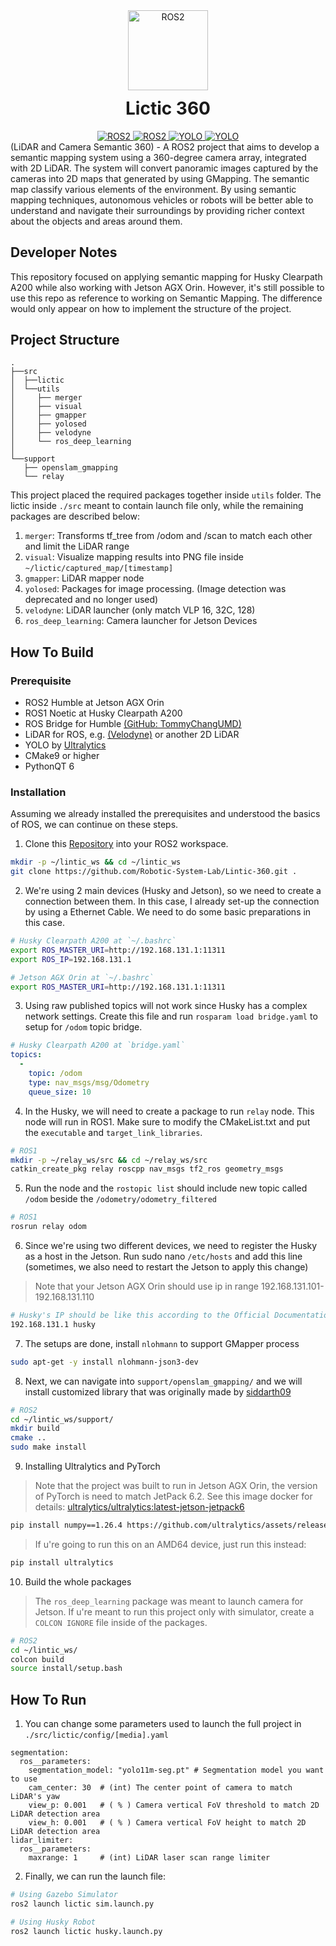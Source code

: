 <div align="center">
  <a href="https://docs.ros.org/en/humble/index.html">
    <picture>
      <img alt="ROS2" src="https://github.com/Robotic-System-Lab/Lintic-360/blob/main/assets/ROS-2_logo.png" height="128">
    </picture>
  </a>
  <h1 style="margin-top:12px;">Lictic 360</h1>

<a href="https://wiki.ros.org/noetic">
	<img alt="ROS2" src="https://img.shields.io/badge/ROS1-Noetic-88b55a?style=for-the-badge&logo=ros&logoColor=ffffff">
</a>
<a href="https://docs.ros.org/en/humble/index.html">
	<img alt="ROS2" src="https://img.shields.io/badge/ROS2-Humble-336c9a?style=for-the-badge&logo=ros&logoColor=ffffff">
</a>
<a href="https://github.com/dusty-nv/jetson-inference">
	<img alt="YOLO" src="https://img.shields.io/badge/ResNet-18-50b730?style=for-the-badge&logo=nvidia&logoColor=50b730">
</a>
<a href="https://github.com/ultralytics/ultralytics">
	<img alt="YOLO" src="https://img.shields.io/badge/YOLO-V11-0f81c2?style=for-the-badge&logo=yolo&logoColor=8cebf7">
</a>
</div>
(LiDAR and Camera Semantic 360) - A ROS2 project that aims to develop a semantic mapping system using a 360-degree camera array, integrated with 2D LiDAR. The system will convert panoramic images captured by the cameras into 2D maps that generated by using GMapping. The semantic map classify various elements of the environment. By using semantic mapping techniques, autonomous vehicles or robots will be better able to understand and navigate their surroundings by providing richer context about the objects and areas around them.

## Developer Notes
This repository focused on applying semantic mapping for Husky Clearpath A200 while also working with Jetson AGX Orin. However, it's still possible to use this repo as reference to working on Semantic Mapping. The difference would only appear on how to implement the structure of the project.

## Project Structure
```
.
├──src
│  ├──lictic
│  └──utils
│     ├── merger
│     ├── visual
│     ├── gmapper
│     ├── yolosed
│     ├── velodyne
│     └── ros_deep_learning
│
└──support
   ├── openslam_gmapping
   └── relay
```

This project placed the required packages together inside `utils` folder. The lictic inside `./src` meant to contain launch file only, while the remaining packages are described below:
1. `merger`: Transforms tf_tree from /odom and /scan to match each other and limit the LiDAR range
2. `visual`: Visualize mapping results into PNG file inside `~/lictic/captured_map/[timestamp]`
3. `gmapper`: LiDAR mapper node
4. `yolosed`: Packages for image processing. (Image detection was deprecated and no longer used)
5. `velodyne`: LiDAR launcher (only match VLP 16, 32C, 128)
6. `ros_deep_learning`: Camera launcher for Jetson Devices

## How To Build
### Prerequisite
- ROS2 Humble at Jetson AGX Orin
- ROS1 Noetic at Husky Clearpath A200
- ROS Bridge for Humble [(GitHub: TommyChangUMD)](https://github.com/TommyChangUMD/ros-humble-ros1-bridge-builder)
- LiDAR for ROS, e.g. [(Velodyne)](https://github.com/ros-drivers/velodyne.git) or another 2D LiDAR
- YOLO by [Ultralytics](https://github.com/ultralytics/ultralytics.git)
- CMake9 or higher
- PythonQT 6

### Installation
Assuming we already installed the prerequisites and understood the basics of ROS, we can continue on these steps. 
1. Clone this [Repository](https://github.com/Robotic-System-Lab/Lintic-360.git) into your ROS2 workspace.
```bash
mkdir -p ~/lintic_ws && cd ~/lintic_ws
git clone https://github.com/Robotic-System-Lab/Lintic-360.git .
```
2. We're using 2 main devices (Husky and Jetson), so we need to create a connection between them. In this case, I already set-up the connection by using a Ethernet Cable. We need to do some basic preparations in this case.
```bash
# Husky Clearpath A200 at `~/.bashrc`
export ROS_MASTER_URI=http://192.168.131.1:11311
export ROS_IP=192.168.131.1

# Jetson AGX Orin at `~/.bashrc`
export ROS_MASTER_URI=http://192.168.131.1:11311
```
3. Using raw published topics will not work since Husky has a complex network settings. Create this file and run `rosparam load bridge.yaml` to setup for `/odom` topic bridge.
```yaml
# Husky Clearpath A200 at `bridge.yaml`
topics:
  -
    topic: /odom
    type: nav_msgs/msg/Odometry
    queue_size: 10
```
4. In the Husky, we will need to create a package to run `relay` node. This node will run in ROS1. Make sure to modify the CMakeList.txt and put the `executable` and `target_link_libraries`.
```bash
# ROS1
mkdir -p ~/relay_ws/src && cd ~/relay_ws/src
catkin_create_pkg relay roscpp nav_msgs tf2_ros geometry_msgs
```
5. Run the node and the `rostopic list` should include new topic called `/odom` beside the `/odometry/odometry_filtered`
```bash
# ROS1
rosrun relay odom
```
6. Since we're using two different devices, we need to register the Husky as a host in the Jetson. Run sudo nano `/etc/hosts` and add this line (sometimes, we also need to restart the Jetson to apply this change)
> Note that your Jetson AGX Orin should use ip in range 192.168.131.101-192.168.131.110
```bash
# Husky's IP should be like this according to the Official Documentation 
192.168.131.1 husky
```
7. The setups are done, install `nlohmann` to support GMapper process
```bash
sudo apt-get -y install nlohmann-json3-dev
```
8. Next, we can navigate into `support/openslam_gmapping/` and we will install customized library that was originally made by [siddarth09](https://github.com/siddarth09/ros2_gmapping)
```bash
# ROS2
cd ~/lintic_ws/support/
mkdir build
cmake ..
sudo make install
```
9. Installing Ultralytics and PyTorch
> Note that the project was built to run in Jetson AGX Orin, the version of PyTorch is need to match JetPack 6.2. See this image docker for details: [ultralytics/ultralytics:latest-jetson-jetpack6](https://hub.docker.com/r/ultralytics/ultralytics/tags?name=jetpack6)
```bash
pip install numpy==1.26.4 https://github.com/ultralytics/assets/releases/download/v0.0.0/onnxruntime_gpu-1.20.0-cp310-cp310-linux_aarch64.whl https://github.com/ultralytics/assets/releases/download/v0.0.0/torch-2.5.0a0+872d972e41.nv24.08-cp310-cp310-linux_aarch64.whl https://github.com/ultralytics/assets/releases/download/v0.0.0/torchvision-0.20.0a0+afc54f7-cp310-cp310-linux_aarch64.whl ultralytics
```
> If u're going to run this on an AMD64 device, just run this instead:
```bash
pip install ultralytics
```
10. Build the whole packages
> The `ros_deep_learning` package was meant to launch camera for Jetson. If u're meant to run this project only with simulator, create a `COLCON IGNORE` file inside of the packages.
```bash
# ROS2
cd ~/lintic_ws/
colcon build
source install/setup.bash
```

## How To Run
1. You can change some parameters used to launch the full project in `./src/lictic/config/[media].yaml`
```
segmentation:
  ros__parameters:
    segmentation_model: "yolo11m-seg.pt" # Segmentation model you want to use
    cam_center: 30  # (int) The center point of camera to match LiDAR's yaw
    view_p: 0.001   # ( % ) Camera vertical FoV threshold to match 2D LiDAR detection area
    view_h: 0.001   # ( % ) Camera vertical FoV height to match 2D LiDAR detection area
lidar_limiter:
  ros__parameters:
    maxrange: 1     # (int) LiDAR laser scan range limiter
```
2. Finally, we can run the launch file:
```bash
# Using Gazebo Simulator
ros2 launch lictic sim.launch.py

# Using Husky Robot
ros2 launch lictic husky.launch.py
```